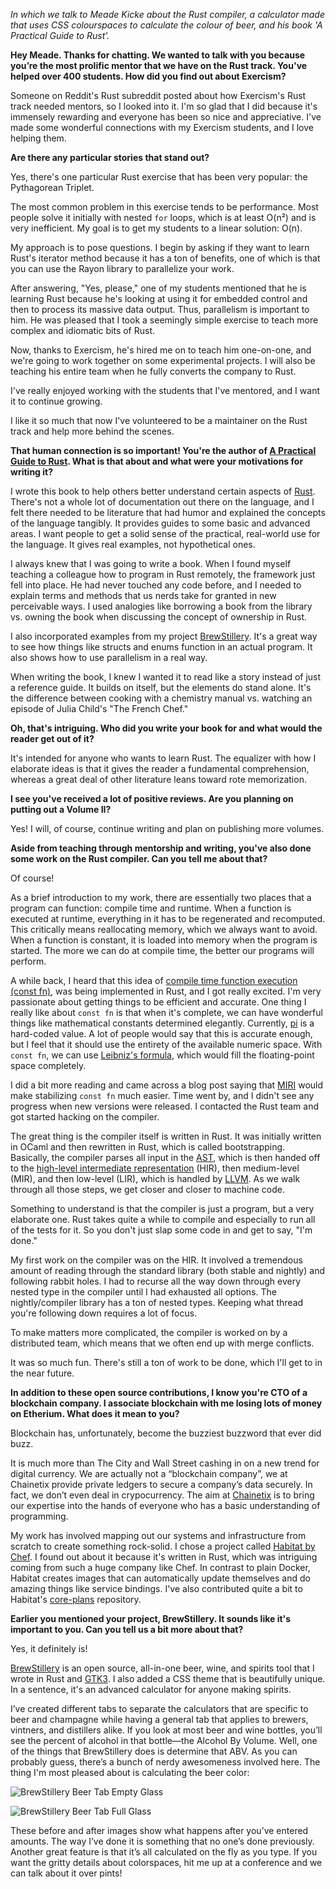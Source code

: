 _In which we talk to Meade Kicke about the Rust compiler, a calculator made that uses CSS colourspaces to calculate the colour of beer, and his book 'A Practical Guide to Rust'._

**Hey Meade. Thanks for chatting. We wanted to talk with you because you’re the most prolific mentor that we have on the Rust track. You've helped over 400 students. How did you find out about Exercism?**

Someone on Reddit's Rust subreddit posted about how Exercism's Rust track needed mentors, so I looked into it. I'm so glad that I did because it's immensely rewarding and everyone has been so nice and appreciative. I've made some wonderful connections with my Exercism students, and I love helping them.

**Are there any particular stories that stand out?**

Yes, there's one particular Rust exercise that has been very popular: the Pythagorean Triplet.

The most common problem in this exercise tends to be performance. Most people solve it initially with nested `for` loops, which is at least O(n²) and is very inefficient.  My goal is to get my students to a linear solution: O(n).

My approach is to pose questions. I begin by asking if they want to learn Rust's iterator method because it has a ton of benefits, one of which is that you can use the Rayon library to parallelize your work.

After answering, "Yes, please," one of my students mentioned that he is learning Rust because he's looking at using it for embedded control and then to process its massive data output. Thus, parallelism is important to him. He was pleased that I took a seemingly simple exercise to teach more complex and idiomatic bits of Rust.

Now, thanks to Exercism, he's hired me on to teach him one-on-one, and we're going to work together on some experimental projects. I will also be teaching his entire team when he fully converts the company to Rust.

I've really enjoyed working with the students that I've mentored, and I want it to continue growing.

I like it so much that now I've volunteered to be a maintainer on the Rust track and help more behind the scenes.

**That human connection is so important! You're the author of [A Practical Guide to Rust](https://www.kobo.com/us/en/ebook/a-practical-guide-to-rust). What is that about and what were your motivations for writing it?**

I wrote this book to help others better understand certain aspects of [Rust](https://www.rust-lang.org/).  There's not a whole lot of documentation out there on the language, and I felt there needed to be literature that had humor and explained the concepts of the language tangibly.  It provides guides to some basic and advanced areas. I want people to get a solid sense of the practical, real-world use for the language. It gives real examples, not hypothetical ones.

I always knew that I was going to write a book. When I found myself teaching a colleague how to program in Rust remotely, the framework just fell into place. He had never touched any code before, and I needed to explain terms and methods that us nerds take for granted in new perceivable ways. I used analogies like borrowing a book from the library vs. owning the book when discussing the concept of ownership in Rust.

I also incorporated examples from my project [BrewStillery](https://gitlab.com/MonkeyLog/BrewStillery). It's a great way to see how things like structs and enums function in an actual program. It also shows how to use parallelism in a real way.

When writing the book, I knew I wanted it to read like a story instead of just a reference guide.  It builds on itself, but the elements do stand alone. It's the difference between cooking with a chemistry manual vs. watching an episode of Julia Child's "The French Chef."

**Oh, that's intriguing. Who did you write your book for and what would the reader get out of it?**

It's intended for anyone who wants to learn Rust. The equalizer with how I elaborate ideas is that it gives the reader a fundamental comprehension, whereas a great deal of other literature leans toward rote memorization.

**I see you've received a lot of positive reviews. Are you planning on putting out a Volume II?**

Yes! I will, of course, continue writing and plan on publishing more volumes.

**Aside from teaching through mentorship and writing, you've also done some work on the Rust compiler.  Can you tell me about that?**

Of course!

As a brief introduction to my work, there are essentially two places that a program can function: compile time and runtime.  When a function is executed at runtime, everything in it has to be regenerated and recomputed. This critically means reallocating memory, which we always want to avoid.  When a function is constant, it is loaded into memory when the program is started. The more we can do at compile time, the better our programs will perform.

A while back, I heard that this idea of [compile time function execution (const fn)](https://en.m.wikipedia.org/wiki/Compile_time_function_execution), was being implemented in Rust, and I got really excited. I'm very passionate about getting things to be efficient and accurate. One thing I really like about `const fn` is that when it's complete, we can have wonderful things like mathematical constants determined elegantly. Currently, [pi](https://doc.rust-lang.org/src/core/num/f64.rs.html#83) is a hard-coded value. A lot of people would say that this is accurate enough, but I feel that it should use the entirety of the available numeric space.  With `const fn`, we can use [Leibniz's formula](https://en.wikipedia.org/wiki/Leibniz_formula_for_%CF%80), which would fill the floating-point space completely.

I did a bit more reading and came across a blog post saying that [MIRI](https://github.com/solson/miri) would make stabilizing `const fn` much easier. Time went by, and I didn't see any progress when new versions were released. I contacted the Rust team and got started hacking on the compiler.

The great thing is the compiler itself is written in Rust. It was initially written in OCaml and then rewritten in Rust, which is called bootstrapping. Basically, the compiler parses all input in the [AST](https://en.wikipedia.org/wiki/Abstract_syntax_tree), which is then handed off to the [high-level intermediate representation](https://en.wikipedia.org/wiki/Intermediate_representation) (HIR), then medium-level (MIR), and then low-level (LIR), which is handled by [LLVM](https://en.wikipedia.org/wiki/LLVM). As we walk through all those steps, we get closer and closer to machine code.

Something to understand is that the compiler is just a program, but a very elaborate one. Rust takes quite a while to compile and especially to run all of the tests for it. So you don't just slap some code in and get to say, "I'm done."

My first work on the compiler was on the HIR. It involved a tremendous amount of reading through the standard library (both stable and nightly) and following rabbit holes. I had to recurse all the way down through every nested type in the compiler until I had exhausted all options. The nightly/compiler library has a ton of nested types. Keeping what thread you're following down requires a lot of focus.

To make matters more complicated, the compiler is worked on by a distributed team, which means that we often end up with merge conflicts.

It was so much fun. There's still a ton of work to be done, which I'll get to in the near future.

**In addition to these open source contributions, I know you're CTO of a blockchain company. I associate blockchain with me losing lots of money on Etherium. What does it mean to you?**

Blockchain has, unfortunately, become the buzziest buzzword that ever did buzz.

It is much more than The City and Wall Street cashing in on a new trend for digital currency. We are actually not a “blockchain company”, we at Chainetix provide private ledgers to secure a company’s data securely. In fact, we don’t even deal in crypocurrency. The aim at [Chainetix](https://chainetix.com/) is to bring our expertise into the hands of everyone who has a basic understanding of programming.

My work has involved mapping out our systems and infrastructure from scratch to create something rock-solid. I chose a project called [Habitat by Chef](https://www.habitat.sh/). I found out about it because it's written in Rust, which was intriguing coming from such a huge company like Chef. In contrast to plain Docker, Habitat creates images that can automatically update themselves and do amazing things like service bindings. I've also contributed quite a bit to Habitat's [core-plans](https://github.com/habitat-sh/core-plans/) repository.

**Earlier you mentioned your project, BrewStillery. It sounds like it's important to you. Can you tell us a bit more about that?**

Yes, it definitely is!

[BrewStillery](https://gitlab.com/MonkeyLog/BrewStillery) is an open source, all-in-one beer, wine, and spirits tool that I wrote in Rust and [GTK3](https://gtk-rs.org/).  I also added a CSS theme that is beautifully unique. In a sentence, it's an advanced calculator for anyone making spirits.

I’ve created different tabs to separate the calculators that are specific to beer and champagne while having a general tab that applies to brewers, vintners, and distillers alike. If you look at most beer and wine bottles, you’ll see the percent of alcohol in that bottle—the Alcohol By Volume. Well, one of the things that BrewStillery does is determine that ABV. As you can probably guess, there’s a bunch of nerdy awesomeness involved here. The thing I'm most pleased about is calculating the beer color:

![BrewStillery Beer Tab Empty Glass](https://assets.exercism.io/blog/introducing-thedarkula-BrewStillery_Empty_Glass.png)

![BrewStillery Beer Tab Full Glass](https://assets.exercism.io/blog/introducing-thedarkula-BrewStillery_Full_Glass.png)

These before and after images show what happens after you’ve entered amounts. The way I’ve done it is something that no one’s done previously. Another great feature is that it’s all calculated on the fly as you type. If you want the gritty details about colorspaces, hit me up at a conference and we can talk about it over pints!

